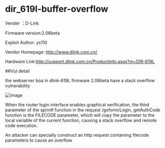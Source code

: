 # dir_619l-buffer-overflow

Vender ：D-Link

Firmware version:2.06beta

Exploit Author: ys110

Vendor Homepage: http://www.dlink.com.cn/

Hardware Link:http://support.dlink.com.cn/ProductInfo.aspx?m=DIR-619L

##Vul detail

the webserver boa in dlink-619L firmware 2.06beta have a  stack overflow vulnerability

![image](https://github.com/hhhhu8045759/dir_619l-buffer-overflow/blob/master/619_2.png)

When the router login interface enables graphical verification, the third parameter of the sprintf function in the request /goform/Login, getAuthCode function is the FILECODE parameter, which will copy the parameter to the local variable of the current function, causing a stack overflow and remote code execution.

An attacker can specially construct an http request containing filecode parameters to cause an overflow


